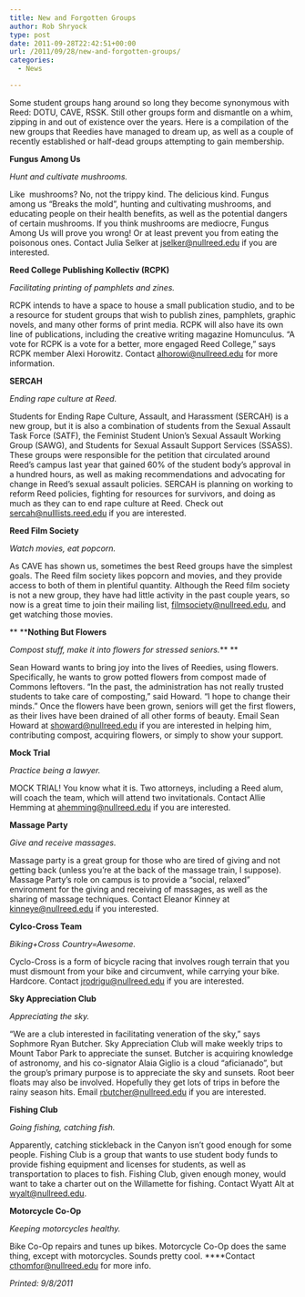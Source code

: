 ```yaml
---
title: New and Forgotten Groups
author: Rob Shryock
type: post
date: 2011-09-28T22:42:51+00:00
url: /2011/09/28/new-and-forgotten-groups/
categories:
  - News

---
```

Some student groups hang around so long they become synonymous with Reed: DOTU, CAVE, RSSK. Still other groups form and dismantle on a whim, zipping in and out of existence over the years. Here is a compilation of the new groups that Reedies have managed to dream up, as well as a couple of recently established or half-dead groups attempting to gain membership.

**Fungus Among Us**

_Hunt and cultivate mushrooms._

Like  mushrooms? No, not the trippy kind. The delicious kind. Fungus among us “Breaks the mold”, hunting and cultivating mushrooms, and educating people on their health benefits, as well as the potential dangers of certain mushrooms. If you think mushrooms are mediocre, Fungus Among Us will prove you wrong! Or at least prevent you from eating the poisonous ones. Contact Julia Selker at [&#x6a;&#x73;&#x65;&#x6c;&#x6b;&#x65;&#x72;&#x40;<span class="oe_displaynone">null</span>&#x72;&#x65;&#x65;&#x64;&#x2e;&#x65;&#x64;&#x75;][1] if you are interested.

**Reed College Publishing Kollectiv (RCPK)**

_Facilitating printing of pamphlets and zines._

RCPK intends to have a space to house a small publication studio, and to be a resource for student groups that wish to publish zines, pamphlets, graphic novels, and many other forms of print media. RCPK will also have its own line of publications, including the creative writing magazine Homunculus. “A vote for RCPK is a vote for a better, more engaged Reed College,” says RCPK member Alexi Horowitz. Contact [&#x61;&#x6c;&#x68;&#x6f;&#x72;&#x6f;&#x77;&#x69;&#x40;<span class="oe_displaynone">null</span>&#x72;&#x65;&#x65;&#x64;&#x2e;&#x65;&#x64;&#x75;][2] for more information.

**SERCAH**

_Ending rape culture at Reed._

Students for Ending Rape Culture, Assault, and Harassment (SERCAH) is a new group, but it is also a combination of students from the Sexual Assault Task Force (SATF), the Feminist Student Union&#8217;s Sexual Assault Working Group (SAWG), and Students for Sexual Assault Support Services (SSASS). These groups were responsible for the petition that circulated around Reed&#8217;s campus last year that gained 60% of the student body’s approval in a hundred hours, as well as making recommendations and advocating for change in Reed&#8217;s sexual assault policies. SERCAH is planning on working to reform Reed policies, fighting for resources for survivors, and doing as much as they can to end rape culture at Reed. Check out [&#x73;&#x65;&#x72;&#x63;&#x61;&#x68;&#x40;<span class="oe_displaynone">null</span>&#x6c;&#x69;&#x73;&#x74;&#x73;&#x2e;&#x72;&#x65;&#x65;&#x64;&#x2e;&#x65;&#x64;&#x75;][3] if you are interested.

**Reed Film Society**

_Watch movies, eat popcorn._

As CAVE has shown us, sometimes the best Reed groups have the simplest goals. The Reed film society likes popcorn and movies, and they provide access to both of them in plentiful quantity. Although the Reed film society is not a new group, they have had little activity in the past couple years, so now is a great time to join their mailing list, [&#x66;&#x69;&#x6c;&#x6d;&#x73;&#x6f;&#x63;&#x69;&#x65;&#x74;&#x79;&#x40;<span class="oe_displaynone">null</span>&#x72;&#x65;&#x65;&#x64;&#x2e;&#x65;&#x64;&#x75;][4], and get watching those movies.

** ****Nothing But Flowers**

_Compost stuff, make it into flowers for stressed seniors._** **

Sean Howard wants to bring joy into the lives of Reedies, using flowers. Specifically, he wants to grow potted flowers from compost made of Commons leftovers. “In the past, the administration has not really trusted students to take care of composting,” said Howard. “I hope to change their minds.” Once the flowers have been grown, seniors will get the first flowers, as their lives have been drained of all other forms of beauty. Email Sean Howard at [&#x73;&#x68;&#x6f;&#x77;&#x61;&#x72;&#x64;&#x40;<span class="oe_displaynone">null</span>&#x72;&#x65;&#x65;&#x64;&#x2e;&#x65;&#x64;&#x75;][5] if you are interested in helping him, contributing compost, acquiring flowers, or simply to show your support.

**Mock Trial**

_Practice being a lawyer._

MOCK TRIAL! You know what it is. Two attorneys, including a Reed alum, will coach the team, which will attend two invitationals. Contact Allie Hemming at [&#x61;&#x68;&#x65;&#x6d;&#x6d;&#x69;&#x6e;&#x67;&#x40;<span class="oe_displaynone">null</span>&#x72;&#x65;&#x65;&#x64;&#x2e;&#x65;&#x64;&#x75;][6] if you are interested.

**Massage Party**

_Give and receive massages._

Massage party is a great group for those who are tired of giving and not getting back (unless you&#8217;re at the back of the massage train, I suppose). Massage Party&#8217;s role on campus is to provide a “social, relaxed” environment for the giving and receiving of massages, as well as the sharing of massage techniques. Contact Eleanor Kinney at [&#x6b;&#x69;&#x6e;&#x6e;&#x65;&#x79;&#x65;&#x40;<span class="oe_displaynone">null</span>&#x72;&#x65;&#x65;&#x64;&#x2e;&#x65;&#x64;&#x75;][7] if you interested.

**Cylco-Cross Team**

_Biking+Cross Country=Awesome._

Cyclo-Cross is a form of bicycle racing that involves rough terrain that you must dismount from your bike and circumvent, while carrying your bike. Hardcore. Contact [&#x6a;&#x72;&#x6f;&#x64;&#x72;&#x69;&#x67;&#x75;&#x40;<span class="oe_displaynone">null</span>&#x72;&#x65;&#x65;&#x64;&#x2e;&#x65;&#x64;&#x75;][8] if you are interested.

**Sky Appreciation Club**

_Appreciating the sky._

“We are a club interested in facilitating veneration of the sky,” says Sophmore Ryan Butcher. Sky Appreciation Club will make weekly trips to Mount Tabor Park to appreciate the sunset. Butcher is acquiring knowledge of astronomy, and his co-signator Alaia Giglio is a cloud “aficianado”, but the group’s primary purpose is to appreciate the sky and sunsets. Root beer floats may also be involved. Hopefully they get lots of trips in before the rainy season hits. Email [&#x72;&#x62;&#x75;&#x74;&#x63;&#x68;&#x65;&#x72;&#x40;<span class="oe_displaynone">null</span>&#x72;&#x65;&#x65;&#x64;&#x2e;&#x65;&#x64;&#x75;][9] if you are interested.

**Fishing Club**

_Going fishing, catching fish._

Apparently, catching stickleback in the Canyon isn&#8217;t good enough for some people. Fishing Club is a group that wants to use student body funds to provide fishing equipment and licenses for students, as well as transportation to places to fish. Fishing Club, given enough money, would want to take a charter out on the Willamette for fishing. Contact Wyatt Alt at [&#x77;&#x79;&#x61;&#x6c;&#x74;&#x40;<span class="oe_displaynone">null</span>&#x72;&#x65;&#x65;&#x64;&#x2e;&#x65;&#x64;&#x75;][10].

**Motorcycle Co-Op**

_Keeping motorcycles healthy._

Bike Co-Op repairs and tunes up bikes. Motorcycle Co-Op does the same thing, except with motorcycles. Sounds pretty cool. ****Contact [&#x63;&#x74;&#x68;&#x6f;&#x6d;&#x66;&#x6f;&#x72;&#x40;<span class="oe_displaynone">null</span>&#x72;&#x65;&#x65;&#x64;&#x2e;&#x65;&#x64;&#x75;][11] for more info.

_Printed: 9/8/2011_

 [1]: mailto:&#x6a;&#x73;&#x65;&#x6c;&#x6b;&#x65;&#x72;&#x40;&#x72;&#x65;&#x65;&#x64;&#x2e;&#x65;&#x64;&#x75;
 [2]: mailto:&#x61;&#x6c;&#x68;&#x6f;&#x72;&#x6f;&#x77;&#x69;&#x40;&#x72;&#x65;&#x65;&#x64;&#x2e;&#x65;&#x64;&#x75;
 [3]: mailto:&#x73;&#x65;&#x72;&#x63;&#x61;&#x68;&#x40;&#x6c;&#x69;&#x73;&#x74;&#x73;&#x2e;&#x72;&#x65;&#x65;&#x64;&#x2e;&#x65;&#x64;&#x75;
 [4]: mailto:&#x66;&#x69;&#x6c;&#x6d;&#x73;&#x6f;&#x63;&#x69;&#x65;&#x74;&#x79;&#x40;&#x72;&#x65;&#x65;&#x64;&#x2e;&#x65;&#x64;&#x75;
 [5]: mailto:&#x73;&#x68;&#x6f;&#x77;&#x61;&#x72;&#x64;&#x40;&#x72;&#x65;&#x65;&#x64;&#x2e;&#x65;&#x64;&#x75;
 [6]: mailto:&#x61;&#x68;&#x65;&#x6d;&#x6d;&#x69;&#x6e;&#x67;&#x40;&#x72;&#x65;&#x65;&#x64;&#x2e;&#x65;&#x64;&#x75;
 [7]: mailto:&#x6b;&#x69;&#x6e;&#x6e;&#x65;&#x79;&#x65;&#x40;&#x72;&#x65;&#x65;&#x64;&#x2e;&#x65;&#x64;&#x75;
 [8]: mailto:&#x6a;&#x72;&#x6f;&#x64;&#x72;&#x69;&#x67;&#x75;&#x40;&#x72;&#x65;&#x65;&#x64;&#x2e;&#x65;&#x64;&#x75;
 [9]: mailto:&#x72;&#x62;&#x75;&#x74;&#x63;&#x68;&#x65;&#x72;&#x40;&#x72;&#x65;&#x65;&#x64;&#x2e;&#x65;&#x64;&#x75;
 [10]: mailto:&#x77;&#x79;&#x61;&#x6c;&#x74;&#x40;&#x72;&#x65;&#x65;&#x64;&#x2e;&#x65;&#x64;&#x75;
 [11]: mailto:&#x63;&#x74;&#x68;&#x6f;&#x6d;&#x66;&#x6f;&#x72;&#x40;&#x72;&#x65;&#x65;&#x64;&#x2e;&#x65;&#x64;&#x75;